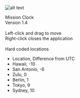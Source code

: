 ![alt text](https://github.com/ewingne/Clock/blob/main/Images/MsnClock.ico "Mission Clock")

Mission Clock<br/>
Version 1.4<br/>
<br/>
Left-click and drag to move<br/>
Right-click closes the application<br/>
<br/>
Hard coded locations<br/>
 - Location, Difference from UTC
 - Hawaii, -10
 - San Antonio, -6
 - Zulu, 0
 - Berlin, 1
 - Tokyo, 9
 - Sydney, 10
